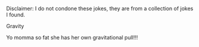 Disclaimer: I do not condone these jokes, they are from a collection of jokes I found.

Gravity

Yo momma so fat she has her own gravitational pull!!!

